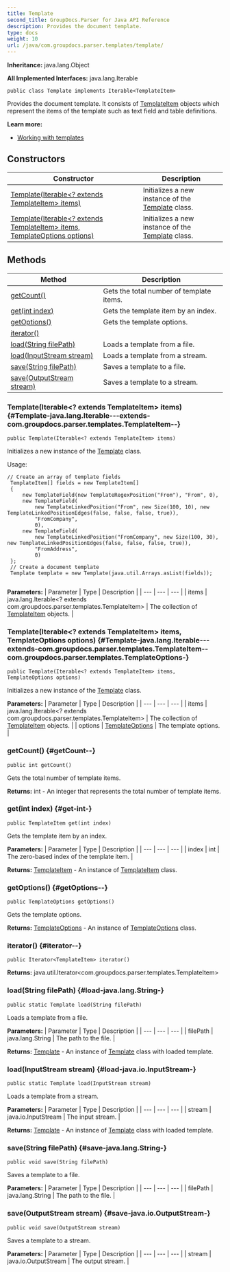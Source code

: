 ```yaml
---
title: Template
second_title: GroupDocs.Parser for Java API Reference
description: Provides the document template.
type: docs
weight: 10
url: /java/com.groupdocs.parser.templates/template/
---
```

**Inheritance:**
java.lang.Object

**All Implemented Interfaces:**
java.lang.Iterable
```
public class Template implements Iterable<TemplateItem>
```

Provides the document template. It consists of [TemplateItem](../../com.groupdocs.parser.templates/templateitem) objects which represent the items of the template such as text field and table definitions.

**Learn more:**

 *  [Working with templates][]


[Working with templates]: https://docs.groupdocs.com/display/parserjava/Working+with+templates
## Constructors

| Constructor | Description |
| --- | --- |
| [Template(Iterable<? extends TemplateItem> items)](#Template-java.lang.Iterable---extends-com.groupdocs.parser.templates.TemplateItem--) | Initializes a new instance of the [Template](../../com.groupdocs.parser.templates/template) class. |
| [Template(Iterable<? extends TemplateItem> items, TemplateOptions options)](#Template-java.lang.Iterable---extends-com.groupdocs.parser.templates.TemplateItem--com.groupdocs.parser.templates.TemplateOptions-) | Initializes a new instance of the [Template](../../com.groupdocs.parser.templates/template) class. |
## Methods

| Method | Description |
| --- | --- |
| [getCount()](#getCount--) | Gets the total number of template items. |
| [get(int index)](#get-int-) | Gets the template item by an index. |
| [getOptions()](#getOptions--) | Gets the template options. |
| [iterator()](#iterator--) |  |
| [load(String filePath)](#load-java.lang.String-) | Loads a template from a file. |
| [load(InputStream stream)](#load-java.io.InputStream-) | Loads a template from a stream. |
| [save(String filePath)](#save-java.lang.String-) | Saves a template to a file. |
| [save(OutputStream stream)](#save-java.io.OutputStream-) | Saves a template to a stream. |
### Template(Iterable<? extends TemplateItem> items) {#Template-java.lang.Iterable---extends-com.groupdocs.parser.templates.TemplateItem--}
```
public Template(Iterable<? extends TemplateItem> items)
```


Initializes a new instance of the [Template](../../com.groupdocs.parser.templates/template) class.

Usage:

```
// Create an array of template fields
 TemplateItem[] fields = new TemplateItem[]
 {
     new TemplateField(new TemplateRegexPosition("From"), "From", 0),
     new TemplateField(
         new TemplateLinkedPosition("From", new Size(100, 10), new TemplateLinkedPositionEdges(false, false, false, true)),
         "FromCompany",
         0),
     new TemplateField(
         new TemplateLinkedPosition("FromCompany", new Size(100, 30), new TemplateLinkedPositionEdges(false, false, false, true)),
         "FromAddress",
         0)
 };
 // Create a document template
 Template template = new Template(java.util.Arrays.asList(fields));
 
```

**Parameters:**
| Parameter | Type | Description |
| --- | --- | --- |
| items | java.lang.Iterable<? extends com.groupdocs.parser.templates.TemplateItem> | The collection of [TemplateItem](../../com.groupdocs.parser.templates/templateitem) objects. |

### Template(Iterable<? extends TemplateItem> items, TemplateOptions options) {#Template-java.lang.Iterable---extends-com.groupdocs.parser.templates.TemplateItem--com.groupdocs.parser.templates.TemplateOptions-}
```
public Template(Iterable<? extends TemplateItem> items, TemplateOptions options)
```


Initializes a new instance of the [Template](../../com.groupdocs.parser.templates/template) class.

**Parameters:**
| Parameter | Type | Description |
| --- | --- | --- |
| items | java.lang.Iterable<? extends com.groupdocs.parser.templates.TemplateItem> | The collection of [TemplateItem](../../com.groupdocs.parser.templates/templateitem) objects. |
| options | [TemplateOptions](../../com.groupdocs.parser.templates/templateoptions) | The template options. |

### getCount() {#getCount--}
```
public int getCount()
```


Gets the total number of template items.

**Returns:**
int - An integer that represents the total number of template items.
### get(int index) {#get-int-}
```
public TemplateItem get(int index)
```


Gets the template item by an index.

**Parameters:**
| Parameter | Type | Description |
| --- | --- | --- |
| index | int | The zero-based index of the template item. |

**Returns:**
[TemplateItem](../../com.groupdocs.parser.templates/templateitem) - An instance of [TemplateItem](../../com.groupdocs.parser.templates/templateitem) class.
### getOptions() {#getOptions--}
```
public TemplateOptions getOptions()
```


Gets the template options.

**Returns:**
[TemplateOptions](../../com.groupdocs.parser.templates/templateoptions) - An instance of [TemplateOptions](../../com.groupdocs.parser.templates/templateoptions) class.
### iterator() {#iterator--}
```
public Iterator<TemplateItem> iterator()
```




**Returns:**
java.util.Iterator<com.groupdocs.parser.templates.TemplateItem>
### load(String filePath) {#load-java.lang.String-}
```
public static Template load(String filePath)
```


Loads a template from a file.

**Parameters:**
| Parameter | Type | Description |
| --- | --- | --- |
| filePath | java.lang.String | The path to the file. |

**Returns:**
[Template](../../com.groupdocs.parser.templates/template) - An instance of [Template](../../com.groupdocs.parser.templates/template) class with loaded template.
### load(InputStream stream) {#load-java.io.InputStream-}
```
public static Template load(InputStream stream)
```


Loads a template from a stream.

**Parameters:**
| Parameter | Type | Description |
| --- | --- | --- |
| stream | java.io.InputStream | The input stream. |

**Returns:**
[Template](../../com.groupdocs.parser.templates/template) - An instance of [Template](../../com.groupdocs.parser.templates/template) class with loaded template.
### save(String filePath) {#save-java.lang.String-}
```
public void save(String filePath)
```


Saves a template to a file.

**Parameters:**
| Parameter | Type | Description |
| --- | --- | --- |
| filePath | java.lang.String | The path to the file. |

### save(OutputStream stream) {#save-java.io.OutputStream-}
```
public void save(OutputStream stream)
```


Saves a template to a stream.

**Parameters:**
| Parameter | Type | Description |
| --- | --- | --- |
| stream | java.io.OutputStream | The output stream. |

